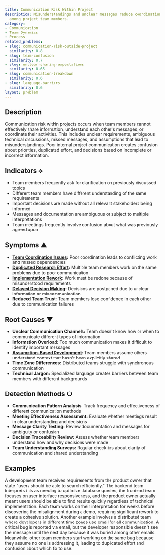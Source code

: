 ```yaml
---
title: Communication Risk Within Project
description: Misunderstandings and unclear messages reduce coordination and trust
  among project team members.
category:
- Communication
- Team Dynamics
- Process
related_problems:
- slug: communication-risk-outside-project
  similarity: 0.8
- slug: team-confusion
  similarity: 0.7
- slug: unclear-sharing-expectations
  similarity: 0.65
- slug: communication-breakdown
  similarity: 0.6
- slug: language-barriers
  similarity: 0.6
layout: problem
---
```


## Description

Communication risk within projects occurs when team members cannot effectively share information, understand each other's messages, or coordinate their activities. This includes unclear requirements, ambiguous technical discussions, missed messages, and assumptions that lead to misunderstandings. Poor internal project communication creates confusion about priorities, duplicated effort, and decisions based on incomplete or incorrect information.

## Indicators ⟡

- Team members frequently ask for clarification on previously discussed topics
- Different team members have different understanding of the same requirements
- Important decisions are made without all relevant stakeholders being informed
- Messages and documentation are ambiguous or subject to multiple interpretations
- Team meetings frequently involve confusion about what was previously agreed upon

## Symptoms ▲

- **[Team Coordination Issues](team-coordination-issues.md):** Poor coordination leads to conflicting work and missed dependencies
- **[Duplicated Research Effort](duplicated-research-effort.md):** Multiple team members work on the same problems due to poor communication
- **[Implementation Rework](implementation-rework.md):** Work must be redone because of misunderstood requirements
- **[Delayed Decision Making](delayed-decision-making.md):** Decisions are postponed due to unclear information or miscommunication
- **Reduced Team Trust:** Team members lose confidence in each other due to communication failures

## Root Causes ▼

- **Unclear Communication Channels:** Team doesn't know how or when to communicate different types of information
- **Information Overload:** Too much communication makes it difficult to identify important messages
- **[Assumption-Based Development](assumption-based-development.md):** Team members assume others understand context that hasn't been explicitly shared
- **Time Zone Differences:** Distributed teams struggle with synchronous communication
- **Technical Jargon:** Specialized language creates barriers between team members with different backgrounds

## Detection Methods ○

- **Communication Pattern Analysis:** Track frequency and effectiveness of different communication methods
- **Meeting Effectiveness Assessment:** Evaluate whether meetings result in clear understanding and decisions
- **Message Clarity Testing:** Review documentation and messages for ambiguity or confusion
- **Decision Traceability Review:** Assess whether team members understand how and why decisions were made
- **Team Understanding Surveys:** Regular check-ins about clarity of communication and shared understanding

## Examples

A development team receives requirements from the product owner that state "users should be able to search efficiently." The backend team interprets this as needing to optimize database queries, the frontend team focuses on user interface responsiveness, and the product owner actually meant users should be able to find results quickly regardless of technical implementation. Each team works on their interpretation for weeks before discovering the misalignment during a demo, requiring significant rework to create a cohesive solution. Another example involves a distributed team where developers in different time zones use email for all communication. A critical bug is reported via email, but the developer responsible doesn't see the message until the next day because it was buried among other emails. Meanwhile, other team members start working on the same bug because they assume no one is addressing it, leading to duplicated effort and confusion about which fix to use.